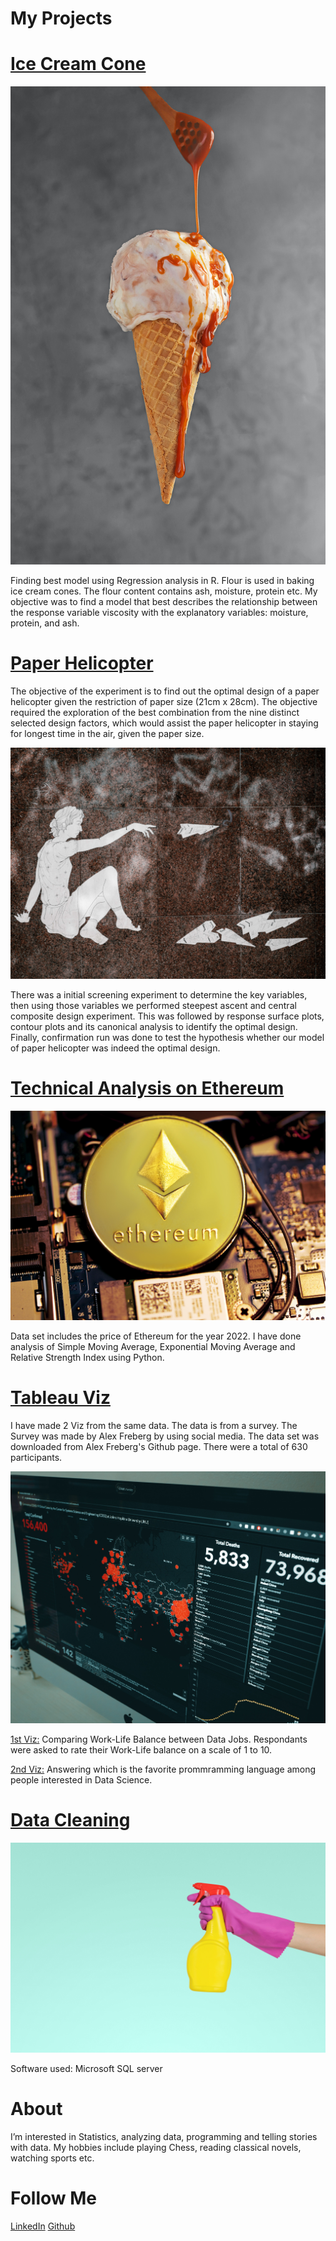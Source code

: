 # My Projects
# [Ice Cream Cone](https://github.com/fahimhoq96/IceCreamCone)

![](/images/IceCream.jpg)

Finding best model using Regression analysis in R. Flour is used in baking ice cream cones. The flour content contains ash, moisture, protein etc. My objective was to find a model that best describes the relationship between the response variable viscosity with the explanatory variables: moisture, protein, and ash.


# [Paper Helicopter](https://github.com/fahimhoq96/The-Paper-Helicopter-Project)
The objective of the experiment is to find out the optimal design of a paper helicopter given the restriction of paper size (21cm x 28cm). The objective required the exploration of the best combination from the nine distinct selected design factors, which would assist the paper helicopter in staying for longest time in the air, given the paper size.

![](/images/paper.jpg)

There was a initial screening experiment to determine the key variables, then using those variables we performed steepest ascent and central composite design experiment. This was followed by response surface plots, contour plots and its canonical analysis to identify the optimal design. Finally, confirmation run was done to test the hypothesis whether our model of paper helicopter was indeed the optimal design.

# [Technical Analysis on Ethereum](https://github.com/fahimhoq96/Technical-Analysis-on-Ethereum)

![](/images/ethereum.jpg)

Data set includes the price of Ethereum for the year 2022. I have done analysis of Simple Moving Average, Exponential Moving Average and Relative Strength Index using Python.

# [Tableau Viz](https://public.tableau.com/app/profile/fahim.hoq)
I have made 2 Viz from the same data. The data is from a survey. The Survey was made by Alex Freberg by using social media. The data set was downloaded from Alex Freberg's Github page. There were a total of 630 participants.

![](/images/tableau.jpg)

[1st Viz:](https://public.tableau.com/views/SurveyofDataJobs/Dashboard1?:language=en-US&:display_count=n&:origin=viz_share_link) Comparing Work-Life Balance between Data Jobs. Respondants were asked to rate their Work-Life balance on a scale of 1 to 10.

[2nd Viz:](https://public.tableau.com/views/PopularityofprogrammingLanguages/PopularityofVariousProgrammingLanguages?:language=en-US&:display_count=n&:origin=viz_share_link) Answering which is the favorite prommramming language among people interested in Data Science.

# [Data Cleaning](https://github.com/fahimhoq96/DataCleaning)

![](/images/clean.jpg)

Software used: Microsoft SQL server

# About
I’m interested in Statistics, analyzing data, programming and telling stories with data. 
My hobbies include playing Chess, reading classical novels, watching sports etc.

# Follow Me
[LinkedIn](https://www.linkedin.com/in/fahim-hoq) [Github](https://github.com/fahimhoq96)
